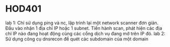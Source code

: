 # HOD401
lab 1: Chỉ sử dụng ping và nc, lập trình lại một network scanner đơn giản. Đầu vào nhận 1 địa chỉ IP hoặc 1 subnet. Tiến hành scan, phát hiện các địa chỉ IP nào đang hoạt động cùng các cổng dịch vụ đang mở trên IP đó.
lab 2: Sử dụng công cụ dnsrecon để quét các subdomain của một domain
